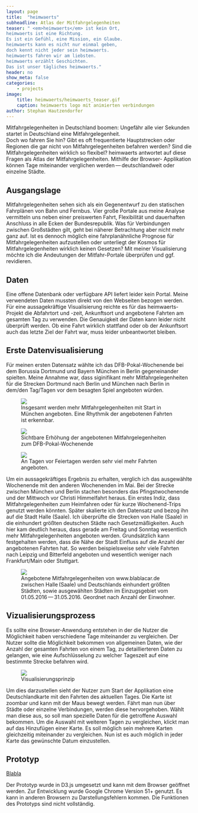 ```yaml
---
layout: page
title:  "heimwaerts"
subheadline: Atlas der Mitfahrgelegenheiten
teaser: " <em>heimwaerts</em> ist kein Ort,
heimwaerts ist eine Richtung.
Es ist ein Gefühl, eine Mission, ein Glaube.
heimwaerts kann es nicht nur einmal geben,
doch kennt nicht jeder sein heimwaerts.
heimwaerts fahren wir am liebsten.
heimwaerts erzählt Geschichten.
Das ist unser tägliches heimwaerts."
header: no
show_meta: false
categories:
    - projects
image:
    title: heimwaerts/heimwaerts_teaser.gif
    caption: heimwaerts logo mit animierten verbindungen
author: Stephan Hautzendorfer
---
```



Mitfahrgelegenheiten in Deutschland boomen:
Ungefähr alle vier Sekunden startet in Deutschland eine Mitfahrgelegenheit.  
Doch wo fahren Sie hin? Gibt es oft frequentierte Hauptstrecken oder Regionen die gar nicht von Mitfahrgelegenheiten befahren werden? Sind die Mitfahrgelegenheiten wirklich so flexibel?
heimwaerts antwortet auf diese Fragen als Atlas der Mitfahrgelegenheiten. Mithilfe der Browser-
Applikation können Tage miteinander verglichen werden ­— deutschlandweit oder einzelne Städte.


## Ausgangslage
Mitfahrgelegenheiten sehen sich als ein Gegenentwurf zu den statischen Fahrplänen von Bahn und Fernbus.
Vier große Portale aus meine Analyse vermitteln uns neben einer preiswerten Fahrt, Flexibilität und
dauerhaften Anschluss in alle Ecken der Bundesrepublik. Was für Verbindungen zwischen Großstädten gilt,
geht bei näherer Betrachtung aber nicht mehr ganz auf.
Ist es dennoch möglich eine fahrplanähnliche Prognose für Mitfahrgelegenheiten aufzustellen oder
unterliegt der Kosmos für Mitfahrgelegenheiten wirklich keinen Gesetzen?
Mit meiner Visualisierung möchte ich die Andeutungen der Mitfahr-Portale überprüfen und ggf. revidieren.

## Daten
Eine offene Datenbank oder verfügbare API liefert leider kein Portal. Meine verwendeten Daten mussten
direkt von den Webseiten bezogen werden. Für eine aussagekräftige Visualisierung reichte es für das heimwaerts-Projekt
die Abfahrtort und -zeit, Ankunftsort und angebotene Fahrten am gesamten Tag zu verwenden.
Die Genauigkeit der Daten kann leider nicht überprüft werden. Ob eine Fahrt wirklich stattfand
oder ob der Ankunftsort auch das letzte Ziel der Fahrt war, muss leider unbeantwortet bleiben.

## Erste Datenvisualisierung
Für meinen ersten Datensatz wählte ich das DFB-Pokal-Wochenende bei dem Borussia Dortmund und
Bayern München in Berlin gegeneinander spielten. Meine Annahme war, dass
siginifikant mehr Mitfahrgelegenheiten für die Strecken Dortmund nach Berlin und München nach Berlin
in dem/den Tag/Tagen vor dem besagten Spiel angeboten würden.

<figure>
  <img src="{{ site.urlimg }}/heimwaerts/dfb_monatsansicht.png" />
  <figcaption >Insgesamt werden mehr Mitfahrgelegenheiten mit Start in München angeboten. Eine Rhythmik der angebotenen Fahrten ist erkennbar.</figcaption>
</figure>


<figure>
  <img src="{{ site.urlimg }}/heimwaerts/dfb_wochenenden.png" />
  <figcaption >Sichtbare Erhöhung der angebotenen Mitfahrgelegenheiten zum DFB-Pokal-Wochenende</figcaption>
</figure>
<figure>
  <img src="{{ site.urlimg }}/heimwaerts/dfb_feiertage.png" />
  <figcaption >An Tagen vor Feiertagen werden sehr viel mehr Fahrten angeboten.</figcaption>
</figure>

Um ein aussagekräftiges Ergebnis zu erhalten, verglich ich das ausgewählte Wochenende mit
den anderen Wochenenden im Mai. Bei der Strecke zwischen München und Berlin stachen besonders
das Pfingstwochenende und der Mittwoch vor Christi Himmelfahrt heraus. Ein erstes Indiz, dass
Mitfahrgelegenheiten zum Heimfahren oder für kurze Wochenend-Trips genutzt werden könnten.
Später skalierte ich den Datensatz und bezog ihn auf die Stadt Halle (Saale).
Ich überprüfte die Strecken von Halle (Saale) in die einhundert größten deutschen Städte nach
Gesetzmäßigkeiten. Auch hier kam deutlich heraus, dass gerade am Freitag und Sonntag wesentlich
mehr Mitfahrgelegenheiten angeboten werden. Grundsätzlich kann festgehalten werden, dass die
Nähe der Stadt Einfluss auf die Anzahl der angebotenen Fahrten hat. So werden beispielsweise
sehr viele Fahrten nach Leipzig und Bitterfeld angeboten und wesentlich weniger nach Frankfurt/Main oder Stuttgart.     


<figure>
<a href="{{ site.urlimg }}/heimwaerts/plakat_gross.jpg">
  <img src="{{ site.urlimg }}/heimwaerts/plakat_klein.png" /></a>
  <figcaption >Angebotene Mitfahrgelegenheiten von www.blablacar.de zwischen Halle (Saale) und Deutschlands einhundert größten Städten, sowie ausgewählten Städten im Einzugsgebiet vom 01.05.2016 — 31.05.2016. Geordnet nach Anzahl der Einwohner.</figcaption>
</figure>



## Vizualisierungsprozess
Es sollte eine Browser-Anwendung entstehen in der die Nutzer die Möglichkeit haben
verschiedene Tage miteinander zu vergleichen. Der Nutzer sollte die Möglichkeit bekommen
von allgemeinen Daten, wie der Anzahl der gesamten Fahrten von einem Tag, zu detaillierteren
Daten zu gelangen, wie eine Aufschlüsselung zu welcher Tageszeit auf eine bestimmte Strecke
befahren wird.     

<figure>
  <img src="{{ site.urlimg }}/heimwaerts/visualisierung.jpg" />
  <figcaption >Visualisierungsprinzip</figcaption>
</figure>


Um dies darzustellen sieht der Nutzer zum Start der Applikation eine Deutschlandkarte mit den
Fahrten des aktuellen Tages. Die Karte ist zoombar und kann mit der Maus bewegt werden. Fährt man nun über Städte oder
einzelne Verbindungen, werden diese hervorgehoben. Wählt man diese aus, so soll man spezielle Daten für
die getroffene Auswahl bekommen. Um die Auswahl mit weiteren Tagen zu vergleichen, klickt man auf das Hinzufügen einer
Karte. Es soll möglich sein mehrere Karten gleichzeitig miteinander zu vergleichen. Nun ist es auch möglich in jeder Karte
das gewünschte Datum einzustellen.     






## Prototyp
<a href="{{ site.urlimg }}/heimwaerts/plakat_gross.jpg">
<figcaption >Blabla</figcaption>
</a>

Der Prototyp wurde in D3.js umgesetzt und kann mit dem Browser geöffnet werden. Zur Entwicklung wurde Google Chrome Version 51+ genutzt.
Es kann in anderen Browsern zu Darstellungsfehlern kommen. Die Funktionen des Prototyps sind nicht vollständig.
